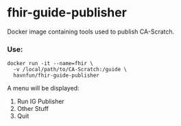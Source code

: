 # fhir-guide-publisher

Docker image containing tools used to publish CA-Scratch.

### Use:
```
docker run -it --name=fhir \
  -v /local/path/to/CA-Scratch:/guide \
  havnfun/fhir-guide-publisher
```

A menu will be displayed:

1) Run IG Publisher
2) Other Stuff
3) Quit
